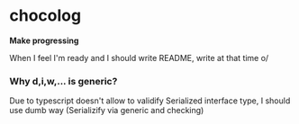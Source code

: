 # chocolog

**Make progressing**

When I feel I'm ready and I should write README, write at that time o/


### Why d,i,w,... is generic?

Due to typescript doesn't allow to validify Serialized interface type, I should use dumb way (Serializify via generic and checking)